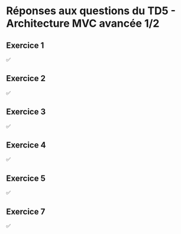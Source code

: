 # Réponses aux questions du TD5 - Architecture MVC avancée 1/2

## Exercice 1
✅

## Exercice 2
✅

## Exercice 3
✅

## Exercice 4
✅

## Exercice 5
✅

## Exercice 7
✅
